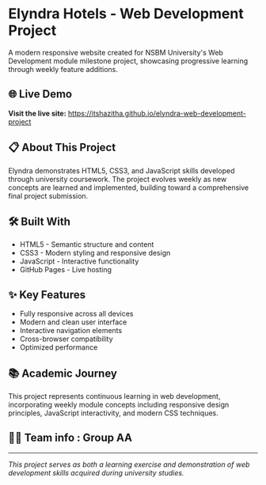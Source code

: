 # Elyndra Hotels - Web Development Project

A modern responsive website created for NSBM University's Web Development module milestone project, showcasing progressive learning through weekly feature additions.

## 🌐 Live Demo
**Visit the live site:** https://itshazitha.github.io/elyndra-web-development-project

## 📋 About This Project
Elyndra demonstrates HTML5, CSS3, and JavaScript skills developed through university coursework. The project evolves weekly as new concepts are learned and implemented, building toward a comprehensive final project submission.

## 🛠️ Built With
- HTML5 - Semantic structure and content
- CSS3 - Modern styling and responsive design
- JavaScript - Interactive functionality
- GitHub Pages - Live hosting

## ✨ Key Features
- Fully responsive across all devices
- Modern and clean user interface
- Interactive navigation elements
- Cross-browser compatibility
- Optimized performance

## 📚 Academic Journey
This project represents continuous learning in web development, incorporating weekly module concepts including responsive design principles, JavaScript interactivity, and modern CSS techniques.

## 👨‍🎓 Team info : Group AA


---
*This project serves as both a learning exercise and demonstration of web development skills acquired during university studies.*
